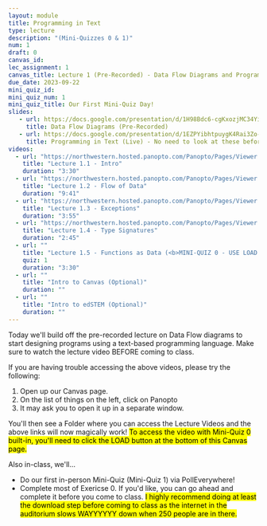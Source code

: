```yaml
---
layout: module
title: Programming in Text
type: lecture
description: "(Mini-Quizzes 0 & 1)"
num: 1
draft: 0
canvas_id: 
lec_assignment: 1
canvas_title: Lecture 1 (Pre-Recorded) - Data Flow Diagrams and Programming - Mini-Quizzes 0 & 1
due_date: 2023-09-22
mini_quiz_id: 
mini_quiz_num: 1
mini_quiz_title: Our First Mini-Quiz Day!
slides:
   - url: https://docs.google.com/presentation/d/1H98Bdc6-cgKxozjMC34YiKvWRAokVFYZzylAkyiGTn4/edit?usp=sharing
     title: Data Flow Diagrams (Pre-Recorded)
   - url: https://docs.google.com/presentation/d/1EZPYibhtpuygK4Rai3Zo-Sw8xT9_RZCnI1HHrqdx6hI/edit?usp=sharing
     title: Programming in Text (Live) - No need to look at these before class unless you want to
videos:
  - url: "https://northwestern.hosted.panopto.com/Panopto/Pages/Viewer.aspx?id=3a253c5c-603a-42cb-97ed-b081001367cb"
    title: "Lecture 1.1 - Intro"
    duration: "3:30"
  - url: "https://northwestern.hosted.panopto.com/Panopto/Pages/Viewer.aspx?id=e4a433a9-5eef-4700-bf14-b08100136544"
    title: "Lecture 1.2 - Flow of Data"
    duration: "9:41"
  - url: "https://northwestern.hosted.panopto.com/Panopto/Pages/Viewer.aspx?id=3bd21422-7b29-4360-b00c-b081001367fb"
    title: "Lecture 1.3 - Exceptions"
    duration: "3:55"
  - url: "https://northwestern.hosted.panopto.com/Panopto/Pages/Viewer.aspx?id=de9d168a-cab2-4fd7-b0cc-b08100136789"
    title: "Lecture 1.4 - Type Signatures"
    duration: "2:45"    
  - url: ""
    title: "Lecture 1.5 - Functions as Data (<b>MINI-QUIZ 0 - USE LOAD BUTTON AT BOTTOM OF SCREEN</b>)"
    quiz: 1
    duration: "3:30"
  - url: ""
    title: "Intro to Canvas (Optional)"
    duration: ""
  - url: ""
    title: "Intro to edSTEM (Optional)"
    duration: ""
---
```


Today we'll build off the pre-recorded lecture on Data Flow diagrams to start designing programs using a text-based programming language. Make sure to watch the lecture video BEFORE coming to class.

If you are having trouble accessing the above videos, please try the following:

1. Open up our Canvas page.
2. On the list of things on the left, click on Panopto
3. It may ask you to open it up in a separate window.

You'll then see a Folder where you can access the Lecture Videos and the above links will now magically work! <mark>To access the video with Mini-Quiz 0 built-in, you'll need to click the LOAD button at the bottom of this Canvas page.</mark>

Also in-class, we'll... 

* Do our first in-person Mini-Quiz (Mini-Quiz 1) via PollEverywhere!
* Complete most of Exericse 0. If you'd like, you can go ahead and complete it before you come to class. <mark>I highly recommend doing at least the download step before coming to class as the internet in the auditorium slows WAYYYYYY down when 250 people are in there.</mark>
